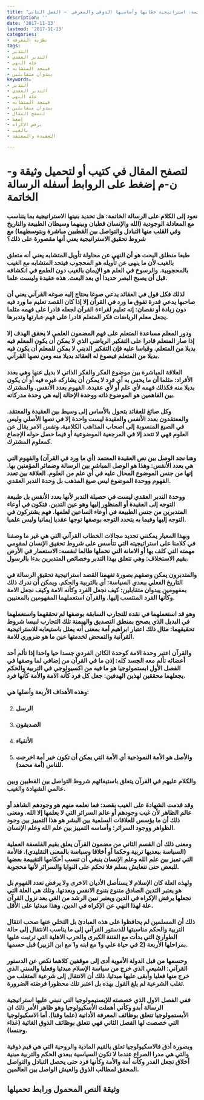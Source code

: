 ```yaml
---
title: "الرسالة الخاتمة، استراتيجية خطابها وأساسيها الذوقي والمعرفي  – الفصل الثاني"
description: ''
date: '2017-11-13'
lastmod: '2017-11-13'
categories:
- نظرية المعرفة
tags:
- التدبر
- التدبر العقدي
- علة النهي
- فيتحد المتشابه
- يبدوان متقابلين
keywords:
- التدبر
- التدبر العقدي
- علة النهي
- فيتحد المتشابه
- يبدوان متقابلين
- لتصفح المقال
- إضغط
- يرفض الإكراه
- بالغيب
- العقيدة والمعتقد

---
```

# **لتصفح المقال في كتيب أو لتحميل وثيقة و-ن-م إضغط على الروابط أسفله** **الرسالة الخاتمة**

### نعود إلى الكلام على الرسالة الخاتمة: هل تحديد بنيتها الاستراتيجية بما يتناسب مع المعادلة الوجودية (الله والإنسان قطبان وبينهما وسيطان الطبيعة والتاريخ وفي القلب منها التبادل والتواصل بين القطبين مباشرة وبتوسطهما) مع شروط تحقيق الاستراتيجية يعني أنها مقصورة على ذلك؟

### طبعا منطلق البحث هو أن النهي عن محاولة تأويل المتشابه يعني أنه متعلق بالغيب لأن ما ينهى عن تأويله هو المحجوب فيتحد المتشابه مع الغيب بالمحجوبية. والرسوخ في العلم هو الإيمان بالغيب دون الطمع في انكشافه قبل أن يصبح البصر حديدا أي بعد البعث. هذه عقيدة وليست علما.

### لذلك فكل قول في العقائد يدعي صوغا يحتاج إليه صوغه القرآني يعني أن صاحبها يدعي قدرة تفوق ما ورد في القرآن إلا إذا كان القصد تعليم ما ورد فيه دون زيادة أو نقصان: إنه تعليم لقراءة القرآن لجعله قادرا على فهمه مثلما يجعل معلم الرياضات فكر المتعلم قادرا على فهم عبارتها وتدبرها.

### ودور المعلم مساعدة المتعلم على فهم المضمون العلمي لا يحقق الهدف إلا إذا صار المتعلم قادرا على التفكير الرياضي الذي لا يمكن أن يكون المعلم فيه بديلا من المتعلم. وقياسا عليه فإن التفكير الديني لا يمكن للمعلم أن يكون فيه بديلا من المتعلم فيصوغ له العقائد بديلا منه ومن نصها القرآني.

### العلاقة المباشرة بين موضوع الفكر والفكر الذاتي لا بديل عنها وهي بعدد الأفراد: مثلما أن ما يحس به أي فرد لا يمكن أن يشاركه غيره فيه أو أن يكون بديلا منه فكذلك فهمه لأي علم أو لأي عقيدة. الفهوم بعدد الأنفس. والمشترك بين الفاهمين هو الموضوع ذاته ووحدة الإحالة إليه هي وحدة مدركاته.

### وكل صائغ للعقائد يتحول بالأساس إلى وسيط بين العقيدة والمعتقد. والمعتقدون بعدد الأنفس والعقيدة ليست واحدة إلا في نصها الأصلي وليس في الصيغ المنسوبة إلى أصحاب المذاهب الكلامية. ونفس الامر يقال عن العلوم فهي لا تتحد إلا في المرجعية الموضوعية أو فيما حصل حوله الإجماع كمعلوم المشترك.

### وهنا نجد الوصل بين نص العقيدة المعتمد (أي ما ورد في القرآن) والفهوم التي هي بعدد الأنفس: وهذا هو الوصل المباشر بين الرسالة وضمائر المؤمنين بها. إنها من جنس الموضوع المحال عليه في أي علم من العلوم. العلاقة بين تعدد الفهوم ووحدة الموضوع ليس صيغ المذهب بل وحدة التدبر العقدي.

### ووحدة التدبر العقدي ليست في حصيلة التدبر لأنها بعدد الأنفس بل طبيعة التوجه إلى العقيدة أو المنظور إليها وهو عين التدين. فتكون في أوعاء المتدبرين من جنس الطبيعة في أوعاء الساعين لعلمها. فهم يشتركون في التوجه إليها وفيما به يتحدد التوجه بوصفها توجها عقديا إيمانيا وليس علميا.

### وبهذا المعيار يمكنني تحديد مجالات الخطاب القرآني التي هي غير ما وصفنا في كلامنا على استراتيجيته التي تتأسس على شروط تحقيق الإنسان لمقومي مهمته التي كلف بها أو الامانة التي تحملها ظالما لنفسه: الاستعمار في الأرض بقيم الاستخلاف: وهي تتعلق بهذا التدبر وخصائص المتدبرين بدءا بالرسول.

### والمتدبرون يمكن وصفهم بصورة تفهمنا القصد استراتيجية تحقيق الرسالة في التاريخ الفعلي ببعدي السياسة: أي بالتربية والحكم. ويمكن أن ندرك ذلك بمفهومين يبدوان متقابلين: كيف نجعل الفرد وكأنه الامة وكيف نجعل الامة وكأنها الفرد المنتسب إليها. والقرآن استعملهما المفهومين بالمعنيين.

### وهو قد استعملهما في نقده للتجارب السابقة بوصفها لم تحققهما واستعملهما في البديل الذي يصحح بمنطق التصديق والهيمنة تلك التجارب لبيسا شروط تحقيقهما: مثال ذلك اعتبار ابراهيم أمة بمعنى أنه يمثل باستيعابه للاستراتيجية القرآنية والتمحض لخدمتها عين ما هو ضروري للامة.

### والقرآن اعتبر وحدة الامة كوحدة الكائن الفردي جسدا حيا واحدا إذا تألم أحد أعضائه تألم معه الجسد كله: إذن ما في القرآن من إضافي لما وصفها في الفصل الأول ابستمولوجيا هو ما فيه من اكسيولوجي في التربية والحكم يجعلهما محققين لهذين الهدفين: جعل كل فرد كأنه الامة والأمة كأنها فرد.

### وهذه الأهداف الأربعة وأصلها هي:

2. ### الرسل
3. ### الصديقون
4. ### الأتقياء
5. ### والأصل هو الأمة النموذجية أي الأمة التي يمكن أن تكون خير أمة اخرجت للناس (أمة محمد).

### والكلام عليهم في القرآن يتعلق باستيفائهم شروط التواصل بين القطبين وبين عالمي الشهادة والغيب.

### وقد قدمت الشهادة على الغيب بقصد: فما نعلمه منهم هو وجودهم الشاهد أو عالم الظاهر لأن غيب وجودهم أو عالم السرائر التي لا يعلمها إلا الله. ومعنى ذلك أن ما يؤسس للعلاقات السلمية بين البشر هو هذا التمييز بين وجود الظواهر ووجود السرائر: وأساسه التمييز بين علم الله وعلم الإنسان.

### ومعنى ذلك أن القسم الثاني من مضمون القرآن يعلق بقيم الفلسفة العملية (السياسة ببعديها تربية وحكما أو أخلاقا وسياسة بالمعنى التقليدي). فالأمة التي تميز بين علم الله وعلم الإنسان ينبغي أن تنسب أحكامها التقييمة بعضها للبعض حتى تتعايش بسلم فلا تحكم على النوايا والسرائر لأنها محجوبة.

### ولهذه العلة كان الإسلام لا يستأصل الأديان الاخرى ولا يرفض تعدد الفهوم بل هو يعتبر التدين الصادق متنوع بتنوع الانفس وبعدتها. وتلك هي العلة التي تجعلها يرفض الإكراه في الدين ويعتبر تبين الرشد من الغي بعد نزول القرآن علة لهذا النهي عن الإكراه في الدين. وهذا مبدئيا على الأقل.

### ذلك أن المسلمين لم يحافظوا على هذه المبادئ بل التخلي عنها صحب انتقال التربية والحكم مناسبتها للدستور القرآني إلى ما يناسب الانتقال إلى حالة الطوارئ التي بدأت مع الفتنة الكبرى والحرب الاهلية التي ترتبت عليها بمراحلها الأربعة (2 في حياة علي و1 مع ابنه و1 مع ابن الزبير) قبل حسمها.

### وحسمها من قبل الدولة الأموية أدى إلى موقفين كلاهما نكص عن الدستور القرآني: الشيعي الذي خرج من سياسة الإسلام مبدئيا وفعليا والسني الذي خرج منها فعليا وأبقى عليها مبدئيا. ذلك أن الانتقال إلى شرعية المتغلب من تغلب الشرعية لم يلغ القول بهذه بل اعتبر تلك محظورا فرضته الضرورة.

### ففي الفصل الاول الذي خصصته للإبستيمولوجيا التي تنبني عليها استراتيجية الرسالة أبدو وكأني أهملت الأسكيولوجيا وهو ظاهر الأمر ذلك ان الأبستمولوجيا تتعلق بوظائف المعرفة الأداتية (علما وفنا). أما الاسكيولوجيا التي خصصت لها الفصل الثاني فهي تتعلق بوظائف الذوق الغائية (غذاء وجنسا).

### وبصورة أدق فالاسكيولوجيا تعلق بالقيم المادية والروحية التي هي قيم ذوقية والتي هي مدرا الصراع عندما لا تكون السياسية ببعدي الحكم والتربية مبنية أخلاق تجعل الفدر وكأنه أمة والأمة وكأنها فرد حتى يحصل التبادل والتواصل المحقق لمطالب الذوق والعيش الواصل بين العالمين.

## وثيقة النص المحمول ورابط تحميلها

###